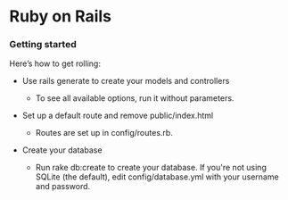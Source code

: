 # Ruby on Rails

### Getting started

Here’s how to get rolling:

* Use rails generate to create your models and controllers

	* To see all available options, run it without parameters.
    
* Set up a default route and remove public/index.html

	* Routes are set up in config/routes.rb.
    
* Create your database

	* Run rake db:create to create your database. If you're not using SQLite (the default), edit config/database.yml with your username and password.


